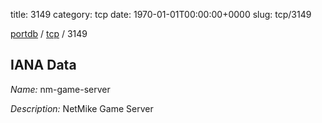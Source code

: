 title: 3149
category: tcp
date: 1970-01-01T00:00:00+0000
slug: tcp/3149

[portdb](/) / [tcp](/category/tcp.html) / 3149


## IANA Data

_Name:_ nm-game-server

_Description:_ NetMike Game Server

